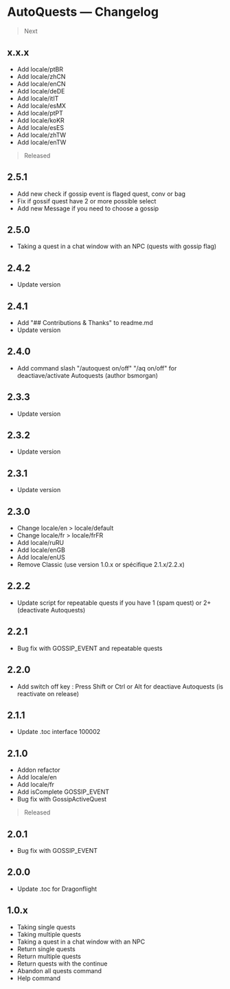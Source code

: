 # AutoQuests — Changelog

> Next
## x.x.x
- Add locale/ptBR
- Add locale/zhCN
- Add locale/enCN
- Add locale/deDE
- Add locale/itIT
- Add locale/esMX
- Add locale/ptPT
- Add locale/koKR
- Add locale/esES
- Add locale/zhTW
- Add locale/enTW


> Released
## 2.5.1
- Add new check if gossip event is flaged quest, conv or bag
- Fix if gossif quest have 2 or more possible select
- Add new Message if you need to choose a gossip

## 2.5.0
- Taking a quest in a chat window with an NPC (quests with gossip flag)

## 2.4.2
- Update version

## 2.4.1
- Add "## Contributions & Thanks" to readme.md
- Update version

## 2.4.0
- Add command slash "/autoquest on/off" "/aq on/off" for deactiave/activate Autoquests (author bsmorgan)

## 2.3.3
- Update version

## 2.3.2
- Update version

## 2.3.1
- Update version

## 2.3.0
- Change locale/en > locale/default
- Change locale/fr > locale/frFR
- Add locale/ruRU
- Add locale/enGB
- Add locale/enUS
- Remove Classic (use version 1.0.x or spécifique 2.1.x/2.2.x)

## 2.2.2
- Update script for repeatable quests if you have 1 (spam quest) or 2+ (deactivate Autoquests)

## 2.2.1
- Bug fix with GOSSIP_EVENT and repeatable quests

## 2.2.0
- Add switch off key : Press Shift or Ctrl or Alt for deactiave Autoquests (is reactivate on release)

## 2.1.1
- Update .toc interface 100002

## 2.1.0
- Addon refactor
- Add locale/en
- Add locale/fr
- Add isComplete GOSSIP_EVENT
- Bug fix with GossipActiveQuest

> Released
## 2.0.1
- Bug fix with GOSSIP_EVENT

## 2.0.0
- Update .toc for Dragonflight

## 1.0.x
- Taking single quests
- Taking multiple quests
- Taking a quest in a chat window with an NPC
- Return single quests
- Return multiple quests
- Return quests with the continue
- Abandon all quests command
- Help command